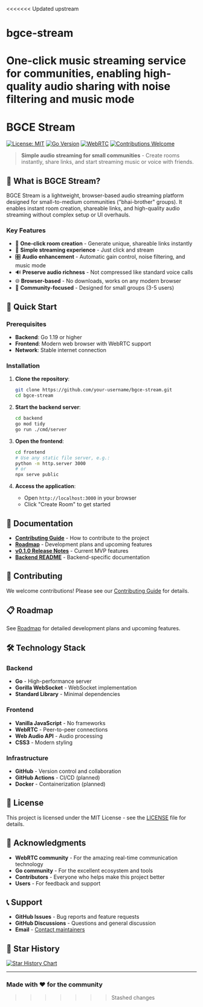 <<<<<<< Updated upstream
# bgce-stream
One-click music streaming service for communities, enabling high-quality audio sharing with noise filtering and music mode
=======
# BGCE Stream

[![License: MIT](https://img.shields.io/badge/License-MIT-yellow.svg)](https://opensource.org/licenses/MIT)
[![Go Version](https://img.shields.io/badge/Go-1.19%2B-blue.svg)](https://golang.org/)
[![WebRTC](https://img.shields.io/badge/WebRTC-Supported-green.svg)](https://webrtc.org/)
[![Contributions Welcome](https://img.shields.io/badge/Contributions-Welcome-brightgreen.svg)](CONTRIBUTING.md)

> **Simple audio streaming for small communities** - Create rooms instantly, share links, and start streaming music or voice with friends.

## 🎵 What is BGCE Stream?

BGCE Stream is a lightweight, browser-based audio streaming platform designed for small-to-medium communities ("bhai-brother" groups). It enables instant room creation, shareable links, and high-quality audio streaming without complex setup or UI overhauls.

### Key Features

- 🚀 **One-click room creation** - Generate unique, shareable links instantly
- 🎤 **Simple streaming experience** - Just click and stream
- 🎛️ **Audio enhancement** - Automatic gain control, noise filtering, and music mode
- 🔊 **Preserve audio richness** - Not compressed like standard voice calls
- 🌐 **Browser-based** - No downloads, works on any modern browser
- 👥 **Community-focused** - Designed for small groups (3-5 users)

## 🚀 Quick Start

### Prerequisites

- **Backend**: Go 1.19 or higher
- **Frontend**: Modern web browser with WebRTC support
- **Network**: Stable internet connection

### Installation

1. **Clone the repository**:
   ```bash
   git clone https://github.com/your-username/bgce-stream.git
   cd bgce-stream
   ```

2. **Start the backend server**:
   ```bash
   cd backend
   go mod tidy
   go run ./cmd/server
   ```

3. **Open the frontend**:
   ```bash
   cd frontend
   # Use any static file server, e.g.:
   python -m http.server 3000
   # or
   npx serve public
   ```

4. **Access the application**:
   - Open `http://localhost:3000` in your browser
   - Click "Create Room" to get started

## 📖 Documentation

- **[Contributing Guide](docs/CONTRIBUTING.md)** - How to contribute to the project
- **[Roadmap](docs/ROADMAP.md)** - Development plans and upcoming features
- **[v0.1.0 Release Notes](docs/releases/v0.1.0/README.md)** - Current MVP features
- **[Backend README](backend/README.md)** - Backend-specific documentation

<!-- ## 🏗️ Architecture

### Backend (Go)
- **REST API** for room management
- **WebSocket signaling** for WebRTC peer connections
- **Room management** with automatic cleanup
- **CORS support** for cross-origin requests

### Frontend (Vanilla JavaScript)
- **WebRTC P2P mesh** for direct peer connections
- **Web Audio API** for audio processing
- **Responsive design** for desktop and mobile
- **Progressive enhancement** for browser compatibility

### Audio Processing
- **Automatic Gain Control (AGC)** - Adjusts volume automatically
- **Noise Suppression** - Reduces background noise
- **Music Mode** - Enhanced settings for instrument tones
- **High-quality audio** - Preserves audio richness via Opus tuning

## 🎯 Use Cases

- **Music jamming sessions** - Share and play music together
- **Voice chats** - High-quality voice conversations
- **Online rehearsals** - Practice sessions with band members
- **Community meetings** - Small group discussions
- **Gaming voice chat** - Low-latency audio for gaming -->

## 🤝 Contributing

We welcome contributions! Please see our [Contributing Guide](docs/CONTRIBUTING.md) for details.

## 📋 Roadmap

See [Roadmap](docs/ROADMAP.md) for detailed development plans and upcoming features.

## 🛠️ Technology Stack

### Backend
- **Go** - High-performance server
- **Gorilla WebSocket** - WebSocket implementation
- **Standard Library** - Minimal dependencies

### Frontend
- **Vanilla JavaScript** - No frameworks
- **WebRTC** - Peer-to-peer connections
- **Web Audio API** - Audio processing
- **CSS3** - Modern styling

### Infrastructure
- **GitHub** - Version control and collaboration
- **GitHub Actions** - CI/CD (planned)
- **Docker** - Containerization (planned)

## 📄 License

This project is licensed under the MIT License - see the [LICENSE](LICENSE) file for details.

## 🙏 Acknowledgments

- **WebRTC community** - For the amazing real-time communication technology
- **Go community** - For the excellent ecosystem and tools
- **Contributors** - Everyone who helps make this project better
- **Users** - For feedback and support

## 📞 Support

- **GitHub Issues** - Bug reports and feature requests
- **GitHub Discussions** - Questions and general discussion
- **Email** - [Contact maintainers](mailto:rahim.cse.diu@gmail.com)

## 🌟 Star History

[![Star History Chart](https://api.star-history.com/svg?repos=your-username/bgce-stream&type=Date)](https://star-history.com/#your-username/bgce-stream&Date)

---

### Made with ❤️ for the community
>>>>>>> Stashed changes
